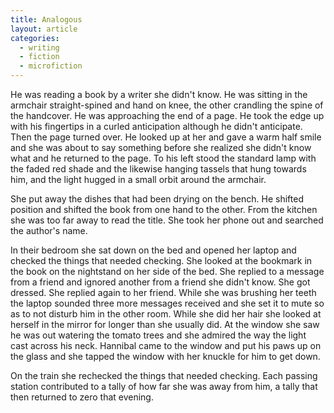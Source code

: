 ```yaml
---
title: Analogous
layout: article
categories:
  - writing
  - fiction
  - microfiction
---
```

He was reading a book by a writer she didn't know. He was sitting in the
armchair straight-spined and hand on knee, the other crandling the spine of the
handcover. He was approaching the end of a page. He took the edge up with his
fingertips in a curled anticipation although he didn't anticipate. Then the page
turned over. He looked up at her and gave a warm half smile and she was about to
say something before she realized she didn't know what and he returned to the
page. To his left stood the standard lamp with the faded red shade and the
likewise hanging tassels that hung towards him, and the light hugged in a small
orbit around the armchair.

She put away the dishes that had been drying on the bench. He shifted position
and shifted the book from one hand to the other. From the kitchen she was too
far away to read the title. She took her phone out and searched the author's
name.

In their bedroom she sat down on the bed and opened her laptop and checked the
things that needed checking. She looked at the bookmark in the book on the
nightstand on her side of the bed. She replied to a message from a friend and
ignored another from a friend she didn't know. She got dressed. She replied
again to her friend. While she was brushing her teeth the laptop sounded three
more messages received and she set it to mute so as to not disturb him in the
other room. While she did her hair she looked at herself in the mirror for
longer than she usually did. At the window she saw he was out watering the
tomato trees and she admired the way the light cast across his neck. Hannibal
came to the window and put his paws up on the glass and she tapped the window
with her knuckle for him to get down.

On the train she rechecked the things that needed checking. Each passing station
contributed to a tally of how far she was away from him, a tally that then
returned to zero that evening.
